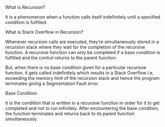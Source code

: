 What is Recursion?

It is a phenomenon when a function calls itself indefinitely until a specified condition is fulfilled.

What is Stack Overflow in Recursion?

Whenever recursion calls are executed, they’re simultaneously stored in a recursion stack where they wait for the completion of the recursive function. A recursive function can only be completed if a base condition is fulfilled and the control returns to the parent function. 

But, when there is no base condition given for a particular recursive function, it gets called indefinitely which results in a Stack Overflow i.e, exceeding the memory limit of the recursion stack and hence the program terminates giving a Segmentation Fault error. 

Base Condition

It is the condition that is written in a recursive function in order for it to get completed and not to run infinitely. After encountering the base condition, the function terminates and returns back to its parent function simultaneously.